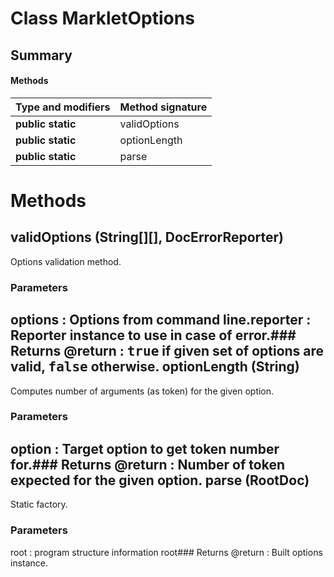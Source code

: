 Class MarkletOptions
====================
Summary
-------
#### Methods
| Type and modifiers | Method signature |
| ------------------ | ---------------- |
| **public static**  | validOptions     |
| **public static**  | optionLength     |
| **public static**  | parse            |
Methods
=======
validOptions (String[][], DocErrorReporter)
-------------------------------------------
Options validation method.
### Parameters
options : Options from command line.reporter : Reporter instance to use in case of error.### Returns
@return : <tt>true</tt> if given set of options are valid, <tt>false</tt> otherwise.
optionLength (String)
---------------------
Computes number of arguments (as token) for the given option.
### Parameters
option : Target option to get token number for.### Returns
@return : Number of token expected for the given option.
parse (RootDoc)
---------------
Static factory.
### Parameters
root : program structure information root### Returns
@return : Built options instance.

